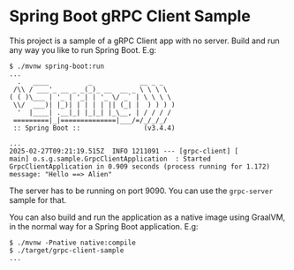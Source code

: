 # Spring Boot gRPC Client Sample

This project is a sample of a gRPC Client app with no server. Build and run any way you like to run Spring Boot. E.g:

```
$ ./mvnw spring-boot:run
...
  .   ____          _            __ _ _
 /\\ / ___'_ __ _ _(_)_ __  __ _ \ \ \ \
( ( )\___ | '_ | '_| | '_ \/ _` | \ \ \ \
 \\/  ___)| |_)| | | | | || (_| |  ) ) ) )
  '  |____| .__|_| |_|_| |_\__, | / / / /
 =========|_|==============|___/=/_/_/_/
 :: Spring Boot ::                (v3.4.4)

...
2025-02-27T09:21:19.515Z  INFO 1211091 --- [grpc-client] [           main] o.s.g.sample.GrpcClientApplication  : Started GrpcClientApplication in 0.909 seconds (process running for 1.172)
message: "Hello ==> Alien"
```

The server has to be running on port 9090. You can use the `grpc-server` sample for that.

You can also build and run the application as a native image using GraalVM, in the normal way for a Spring Boot application. E.g:

```
$ ./mvnw -Pnative native:compile
$ ./target/grpc-client-sample
...